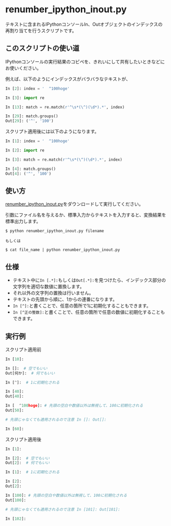 # renumber_ipython_inout.py
テキストに含まれるIPythonコンソールIn、Outオブジェクトのインデックスの再割り当てを行うスクリプトです。

## このスクリプトの使い道
IPythonコンソールの実行結果のコピペを、きれいにして共有したいときなどにお使いください。

例えば、以下のようにインデックスがバラバラなテキストが、

```python
In [2]: index = '  ^100hoge'

In [3]: import re

In [13]: match = re.match(r'^\s*(\^)(\d*).*', index)

In [29]: match.groups()
Out[29]: ('^', '100')
```

スクリプト適用後には以下のようになります。

```python
In [1]: index = '  ^100hoge'

In [2]: import re

In [3]: match = re.match(r'^\s*(\^)(\d*).*', index)

In [4]: match.groups()
Out[4]: ('^', '100')

```

## 使い方
[renumber_ipython_inout.py](https://raw.githubusercontent.com/ezotaka/renumber_ipython_inout/main/renumber_ipython_inout.py)をダウンロードして実行してください。

引数にファイル名を与えるか、標準入力からテキストを入力すると、変換結果を標準出力します。

```
$ python renumber_ipython_inout.py filename

もしくは

$ cat file_name | python renumber_ipython_inout.py 
```

## 仕様
* テキスト中に``In [.*]:``もしくは``Out[.*]:``を見つけたら、インデックス部分の文字列を適切な数値に置換します。
* それ以外の文字列の置換は行いません。
* テキストの先頭から順に、1からの連番になります。
* ``In [^]:``と書くことで、任意の箇所で1に初期化することもできます。
* ``In [^正の整数]:``と書くことで、任意の箇所で任意の数値に初期化することもできます。

## 実行例
スクリプト適用前

```python
In [10]:

In []:  # 空でもいい
Out[何か]:  # 何でもいい

In [^]:  # 1に初期化される

In [40]:
Out[40]:

In [  ^100hoge]: # 先頭の空白や数値以外は無視して、100に初期化される
Out[50]:

# 先頭じゃなくても適用されるので注意 In []: Out[]:

In [60]:
```

スクリプト適用後

```python
In [1]:

In [2]:  # 空でもいい
Out[2]:  # 何でもいい

In [1]:  # 1に初期化される

In [2]:
Out[2]:

In [100]: # 先頭の空白や数値以外は無視して、100に初期化される
Out[100]:

# 先頭じゃなくても適用されるので注意 In [101]: Out[101]:

In [102]:
```

